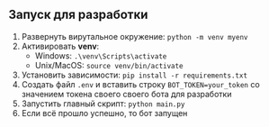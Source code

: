 ## Запуск для разработки
1. Развернуть вирутальное окружение: `python -m venv myenv`
2. Активировать **venv**:
    - Windows: `.\venv\Scripts\activate`
    - Unix/MacOS: `source venv/bin/activate`
3. Установить зависимости: `pip install -r requirements.txt`
4. Создать файл `.env` и вставить строку `BOT_TOKEN=your_token` со значением токена своего своего бота для разработки
5. Запустить главный скрипт: `python main.py`
6. Если всё прошло успешно, то бот запущен